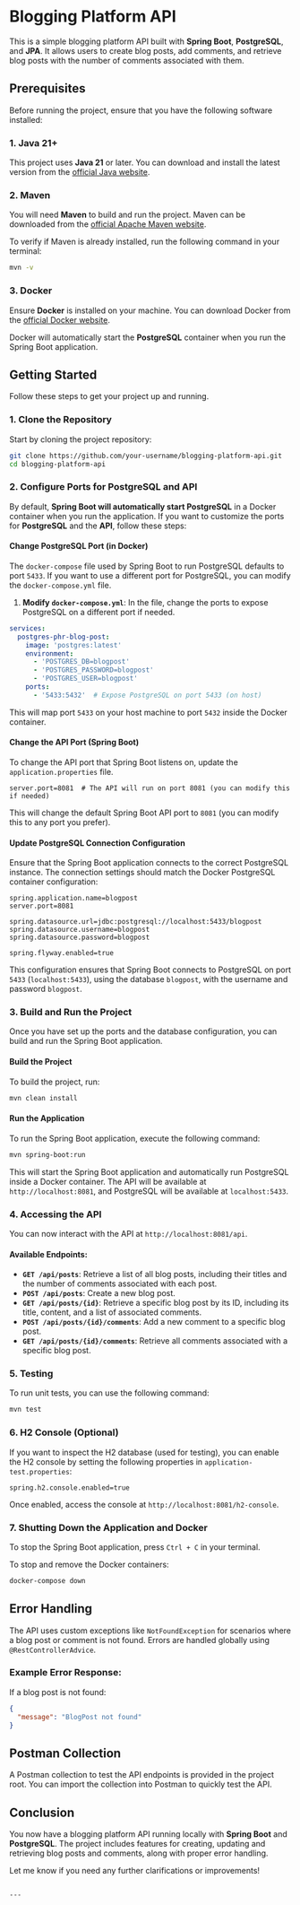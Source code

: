 # Blogging Platform API

This is a simple blogging platform API built with **Spring Boot**, **PostgreSQL**, and **JPA**. It allows users to create blog posts, add comments, and retrieve blog posts with the number of comments associated with them.

## Prerequisites

Before running the project, ensure that you have the following software installed:

### 1. **Java 21+**
This project uses **Java 21** or later. You can download and install the latest version from the [official Java website](https://www.oracle.com/java/technologies/javase-jdk21-downloads.html).

### 2. **Maven**
You will need **Maven** to build and run the project. Maven can be downloaded from the [official Apache Maven website](https://maven.apache.org/download.cgi).

To verify if Maven is already installed, run the following command in your terminal:

```bash
mvn -v
```

### 3. **Docker**
Ensure **Docker** is installed on your machine. You can download Docker from the [official Docker website](https://www.docker.com/products/docker-desktop).

Docker will automatically start the **PostgreSQL** container when you run the Spring Boot application.

## Getting Started

Follow these steps to get your project up and running.

### 1. **Clone the Repository**

Start by cloning the project repository:

```bash
git clone https://github.com/your-username/blogging-platform-api.git
cd blogging-platform-api
```

### 2. **Configure Ports for PostgreSQL and API**

By default, **Spring Boot will automatically start PostgreSQL** in a Docker container when you run the application. If you want to customize the ports for **PostgreSQL** and the **API**, follow these steps:

#### **Change PostgreSQL Port (in Docker)**

The `docker-compose` file used by Spring Boot to run PostgreSQL defaults to port `5433`. If you want to use a different port for PostgreSQL, you can modify the `docker-compose.yml` file.

1. **Modify `docker-compose.yml`**: In the file, change the ports to expose PostgreSQL on a different port if needed.

```yaml
services:
  postgres-phr-blog-post:
    image: 'postgres:latest'
    environment:
      - 'POSTGRES_DB=blogpost'
      - 'POSTGRES_PASSWORD=blogpost'
      - 'POSTGRES_USER=blogpost'
    ports:
      - '5433:5432'  # Expose PostgreSQL on port 5433 (on host)
```

This will map port `5433` on your host machine to port `5432` inside the Docker container.

#### **Change the API Port (Spring Boot)**

To change the API port that Spring Boot listens on, update the `application.properties` file.

```properties
server.port=8081  # The API will run on port 8081 (you can modify this if needed)
```

This will change the default Spring Boot API port to `8081` (you can modify this to any port you prefer).

#### **Update PostgreSQL Connection Configuration**

Ensure that the Spring Boot application connects to the correct PostgreSQL instance. The connection settings should match the Docker PostgreSQL container configuration:

```properties
spring.application.name=blogpost
server.port=8081

spring.datasource.url=jdbc:postgresql://localhost:5433/blogpost
spring.datasource.username=blogpost
spring.datasource.password=blogpost

spring.flyway.enabled=true
```

This configuration ensures that Spring Boot connects to PostgreSQL on port `5433` (`localhost:5433`), using the database `blogpost`, with the username and password `blogpost`.

### 3. **Build and Run the Project**

Once you have set up the ports and the database configuration, you can build and run the Spring Boot application.

#### **Build the Project**

To build the project, run:

```bash
mvn clean install
```

#### **Run the Application**

To run the Spring Boot application, execute the following command:

```bash
mvn spring-boot:run
```

This will start the Spring Boot application and automatically run PostgreSQL inside a Docker container. The API will be available at `http://localhost:8081`, and PostgreSQL will be available at `localhost:5433`.

### 4. **Accessing the API**

You can now interact with the API at `http://localhost:8081/api`.

#### Available Endpoints:
- **`GET /api/posts`**: Retrieve a list of all blog posts, including their titles and the number of comments associated with each post.
- **`POST /api/posts`**: Create a new blog post.
- **`GET /api/posts/{id}`**: Retrieve a specific blog post by its ID, including its title, content, and a list of associated comments.
- **`POST /api/posts/{id}/comments`**: Add a new comment to a specific blog post.
- **`GET /api/posts/{id}/comments`**: Retrieve all comments associated with a specific blog post.

### 5. **Testing**

To run unit tests, you can use the following command:

```bash
mvn test
```

### 6. **H2 Console (Optional)**

If you want to inspect the H2 database (used for testing), you can enable the H2 console by setting the following properties in `application-test.properties`:

```properties
spring.h2.console.enabled=true
```

Once enabled, access the console at `http://localhost:8081/h2-console`.

### 7. **Shutting Down the Application and Docker**

To stop the Spring Boot application, press `Ctrl + C` in your terminal.

To stop and remove the Docker containers:

```bash
docker-compose down
```

## Error Handling

The API uses custom exceptions like `NotFoundException` for scenarios where a blog post or comment is not found. Errors are handled globally using `@RestControllerAdvice`.

### Example Error Response:
If a blog post is not found:

```json
{
  "message": "BlogPost not found"
}
```

## Postman Collection

A Postman collection to test the API endpoints is provided in the project root. You can import the collection into Postman to quickly test the API.

## Conclusion

You now have a blogging platform API running locally with **Spring Boot** and **PostgreSQL**. The project includes features for creating, updating and retrieving blog posts and comments, along with proper error handling.

Let me know if you need any further clarifications or improvements!
```

---
